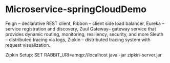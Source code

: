 # Microservice-springCloudDemo

Feign – declarative REST client,
Ribbon – client side load balancer,
Eureka – service registration and discovery,
Zuul Gateway–  gateway service that provides dynamic routing, monitoring, resiliency, security, and more
Sleuth – distributed tracing via logs,
Zipkin – distributed tracing system with request visualization.



Zipkin Setup:
SET RABBIT_URI=amqp://localhost
java -jar zipkin-server.jar

